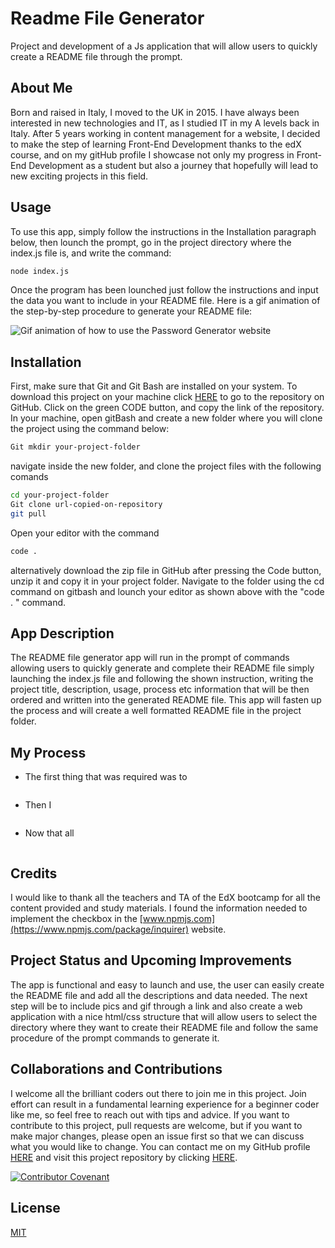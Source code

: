 # Readme File Generator

Project and development of a Js application that will allow users to quickly create a README file through the prompt.


## About Me 
Born and raised in Italy, I moved to the UK in 2015. I have always been interested in new technologies and IT, as I studied IT in my A levels back in Italy. After 5 years working in content management for a website, I decided to make the step of learning Front-End Development thanks to the edX course, and on my gitHub profile I showcase not only my progress in Front-End Development as a student but also a journey that hopefully will lead to new exciting projects in this field.

## Usage

To use this app, simply follow the instructions in the Installation paragraph below, then lounch the prompt, go in the project directory where the index.js file is, and write the command:

```bash
node index.js
```
Once the program has been lounched just follow the instructions and input the data you want to include in your README file. Here is a gif animation of the step-by-step procedure to generate your README file:

![Gif animation of how to use the Password Generator website](/assets/Images/Work-Day-Scheduler.gif)

## Installation
First, make sure that Git and Git Bash are installed on your system. To download this project on your machine click [HERE](https://github.com/Nikola84ca/Readme-Generator) to go to the repository on GitHub. Click on the green CODE button, and copy the link of the repository. In your machine, open gitBash and create a new folder where you will clone the project using the command below:

```bash
Git mkdir your-project-folder
```
navigate inside the new folder, and clone the project files with the following comands

```bash
cd your-project-folder
Git clone url-copied-on-repository
git pull
```

Open your editor with the command

```bash
code .
```

alternatively download the zip file in GitHub after pressing the Code button, unzip it and copy it in your project folder. Navigate to the folder using the cd command on gitbash and lounch your editor as shown above with the "code . " command.

## App Description 

The README file generator app will run in the prompt of commands allowing users to quickly generate and complete their README file simply launching the index.js file and following the shown instruction, writing the project title, description, usage, process etc information that will be then ordered and written into the generated README file. This app will fasten up the process and will create a well formatted README file in the project folder.

## My Process

* The first thing that was required was to 

```JavaScript

```

* Then I 

```JavaScript

```

* Now that all 

```JavaScript

```



## Credits

I would like to thank all the teachers and TA of the EdX bootcamp for all the content provided and study materials. I found the information needed to implement the checkbox in the [www.npmjs.com](https://www.npmjs.com/package/inquirer) website.

## Project Status and Upcoming Improvements

The app is functional and easy to launch and use, the user can easily create the README file and add all the descriptions and data needed. The next step will be to include pics and gif through a link and also create a web application with a nice html/css structure that will allow users to select the directory where they want to create their README file and follow the same procedure of the prompt commands to generate it.

## Collaborations and Contributions

I welcome all the brilliant coders out there to join me in this project. Join effort can result in a fundamental learning experience for a beginner coder like me, so feel free to reach out with tips and advice. If you want to contribute to this project, pull requests are welcome, but if you want to make major changes, please open an issue first so that we can discuss what you would like to change. You can contact me on my GitHub profile [HERE](https://github.com/Nikola84ca) and visit this project repository by clicking [HERE](https://github.com/Nikola84ca/Readme-Generator).

[![Contributor Covenant](https://img.shields.io/badge/Contributor%20Covenant-2.1-4baaaa.svg)](code_of_conduct.md)

## License

[MIT](https://choosealicense.com/licenses/mit/)